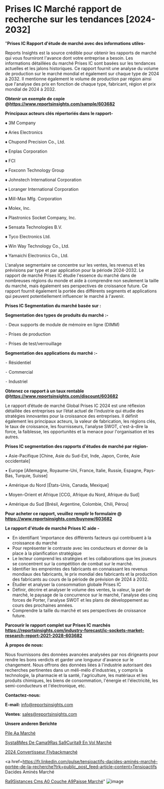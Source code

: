 # Prises IC Marché rapport de recherche sur les tendances [2024-2032]

"<strong>Prises IC Rapport d'étude de marché avec des informations utiles-</strong>

Reports Insights est la source crédible pour obtenir les rapports de marché qui vous fourniront l'avance dont votre entreprise a besoin. Les informations détaillées du marché Prises IC sont basées sur les tendances actuelles et les jalons historiques. Ce rapport fournit une analyse du volume de production sur le marché mondial et également sur chaque type de 2024 à 2032. Il mentionne également le volume de production par région ainsi que l'analyse des prix en fonction de chaque type, fabricant, région et prix mondial de 2024 à 2032.

<strong><b>Obtenir un exemple de copie @</b></strong><a href=https://www.reportsinsights.com/sample/603682><strong><b>https://www.reportsinsights.com/sample/603682</b></strong></a>

<b>Principaux acteurs clés répertoriés dans le rapport-</b>

<b> </b>♦ 3M Company

♦ Aries Electronics

♦ Chupond Precision Co., Ltd.

♦ Enplas Corporation

♦ FCI

♦ Foxconn Technology Group

♦ Johnstech International Corporation

♦ Loranger International Corporation

♦ Mill-Max Mfg. Corporation

♦ Molex, Inc.

♦ Plastronics Socket Company, Inc.

♦ Sensata Technologies B.V.

♦ Tyco Electronics Ltd.

♦ Win Way Technology Co., Ltd.

♦ Yamaichi Electronics Co., Ltd.

L'analyse segmentaire se concentre sur les ventes, les revenus et les prévisions par type et par application pour la période 2024-2032. Le rapport de marché Prises IC étudie l'essence du marché dans de nombreuses régions du monde et aide à comprendre non seulement la taille du marché, mais également ses perspectives de croissance future. Ce rapport fournit également la portée des différents segments et applications qui peuvent potentiellement influencer le marché à l'avenir.

<strong>Prises IC Segmentation du marché basée sur :</strong>

<strong>Segmentation des types de produits du marché :-</strong>

⁃ Deux supports de module de mémoire en ligne (DIMM)

⁃ Prises de production

⁃ Prises de test/verrouillage

<strong>Segmentation des applications du marché :-</strong>

⁃ Résidentiel

⁃ Commercial

⁃ Industriel

<strong><b>Obtenez ce rapport à un taux rentable @</b></strong><a href=https://www.reportsinsights.com/discount/603682><strong><b>https://www.reportsinsights.com/discount/603682</b></strong></a>

Le rapport d’étude de marché Global Prises IC 2024 est une réflexion détaillée des entreprises sur l’état actuel de l’industrie qui étudie des stratégies innovantes pour la croissance des entreprises. Il définit également les principaux acteurs, la valeur de fabrication, les régions clés, le taux de croissance, les fournisseurs, l'analyse SWOT, c'est-à-dire la force, la faiblesse, les opportunités et la menace pour l'organisation et les autres.

<strong>Prises IC segmentation des rapports d'études de marché par région-</strong>

• Asie-Pacifique [Chine, Asie du Sud-Est, Inde, Japon, Corée, Asie occidentale]

• Europe [Allemagne, Royaume-Uni, France, Italie, Russie, Espagne, Pays-Bas, Turquie, Suisse]

• Amérique du Nord [États-Unis, Canada, Mexique]

• Moyen-Orient et Afrique [CCG, Afrique du Nord, Afrique du Sud]

• Amérique du Sud [Brésil, Argentine, Colombie, Chili, Pérou]

<strong>Pour acheter ce rapport, veuillez remplir le formulaire @   <a href=https://www.reportsinsights.com/buynow/603682>https://www.reportsinsights.com/buynow/603682</a></strong>

<strong>Le rapport d'étude de marché Prises IC aide -</strong>
<ul>
  <li>En identifiant 'importance des différents facteurs qui contribuent à la croissance du marché</li>
  <li>Pour représenter le contraste avec les conducteurs et donner de la place à la planification stratégique</li>
  <li>Le lecteur comprend les stratégies et les collaborations que les joueurs se concentrent sur la compétition de combat sur le marché.</li>
  <li>Identifier les empreintes des fabricants en connaissant les revenus mondiaux des fabricants, le prix mondial des fabricants et la production des fabricants au cours de la période de prévision de 2024 à 2032.</li>
  <li>Étudier et analyser la consommation globale Prises IC</li>
  <li>Définir, décrire et analyser le volume des ventes, la valeur, la part de marché, le paysage de la concurrence sur le marché, l'analyse des cinq forces de Porter, l'analyse SWOT et les plans de développement au cours des prochaines années.</li>
  <li>Comprendre la taille du marché et ses perspectives de croissance future.</li>
</ul>

<strong>Parcourir le rapport complet sur Prises IC marchés <a href=https://reportsinsights.com/industry-forecast/ic-sockets-market-research-report-2021-2028-603682>https://reportsinsights.com/industry-forecast/ic-sockets-market-research-report-2021-2028-603682</a></strong>

<strong>À propos de nous:</strong>

Nous fournissons des données avancées analysées par nos dirigeants pour rendre les bons verdicts et garder une longueur d'avance sur le changement. Nous offrons des données liées à l'industrie autorisant des recherches pertinentes dans un méli-mélo d'industries, y compris la technologie, la pharmacie et la santé, l'agriculture, les matériaux et les produits chimiques, les biens de consommation, l'énergie et l'électricité, les semi-conducteurs et l'électronique, etc.

<strong>Contactez-nous:</strong>

<strong>E-mail:</strong> <a href=mailto:info@reportsinsights.com>info@reportsinsights.com</a>

<strong>Ventes</strong>: <a href=mailto:sales@reportsinsights.com>sales@reportsinsights.com</a>

<strong>Unsere anderen Berichte</strong>

<a href=https://www.linkedin.com/pulse/pile-aa-march%C3%A9-rapport-2024-nouvelles-donn%C3%A9es-ndehc/>Pile Aa Marché</a>

<a href=https://www.linkedin.com/pulse/syst%C3%A8mes-de-cam%C3%A9ras-s%C3%A9curit%C3%A9-en-vol-march%C3%A9-zqjac/>Systa8Mes De Cama9Ras Sa9Curita9 En Vol Marché</a>

<a href=https://www.linkedin.com/pulse/2024-convertisseur-flybackmarché-analyse-approfondie-td7fc/>2024 Convertisseur Flybackmarché</a>

<a href=https://fr.linkedin.com/pulse/tensioactifs-dacides-aminés-marché-portée-de-la-recherche?trk=public_post_feed-article-content>Tensioactifs Dacides Aminés Marché</a>

<a href=https://www.linkedin.com/pulse/r%C3%A9sistances-cms-%C3%A0-couche-%C3%A9paisse-march%C3%A9-3k90f/>Ra9Sistances Cms A0 Couche A9Paisse Marché</a>"
![image](https://github.com/daminid12/RItrends/assets/158430485/c01dc4e9-0539-48bc-8775-cffb42571da0)

